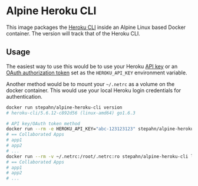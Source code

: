 # Alpine Heroku CLI

This image packages the [Heroku CLI](https://devcenter.heroku.com/articles/heroku-cli) inside an Alpine Linux based Docker container. The version will track that of the Heroku CLI.

## Usage

The easiest way to use this would be to use your Heroku [API key](https://dashboard.heroku.com/account) or an [OAuth authorization token](https://github.com/heroku/heroku-cli-oauth#authorizations) set as the `HEROKU_API_KEY` environment variable.

Another method would be to mount your `~/.netrc` as a volume on the docker container. This would use your local Heroku login credentials for authentication.

```bash
docker run stepahn/alpine-heroku-cli version
# heroku-cli/5.6.12-c892d56 (linux-amd64) go1.6.3

# API key/OAuth token method
docker run --rm -e HEROKU_API_KEY="abc-123123123" stepahn/alpine-heroku-cli list
# == Collaborated Apps
# app1
# app2
# ...
docker run --rm -v ~/.netrc:/root/.netrc:ro stepahn/alpine-heroku-cli list
# == Collaborated Apps
# app1
# app2
# ...
```
